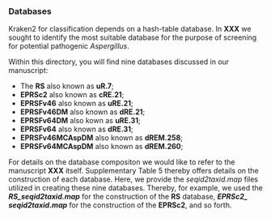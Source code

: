 ### Databases 

Kraken2 for classification depends on a hash-table database. In **XXX** we sought to identify the most suitable database for the purpose of screening for potential pathogenic *Aspergillus*.  

Within this directory, you will find nine databases discussed in our manuscript:
- The **RS** also known as **uR.7**; 
- **EPRSc2** also known as **cRE.21**; 
- **EPRSFv46** also known as **uRE.21**; 
- **EPRSFv46DM** also known as **dRE.21**; 
- **EPRSFv64DM** also kown as **uRE.31**; 
- **EPRSFv64** also known as **dRE.31**; 
- **EPRSFv46MCAspDM** also known as **dREM.258**; 
- **EPRSFv64MCAspDM** also known as **dREM.260**; 

For details on the database compositon we would like to refer to the manuscript **XXX** itself. Supplementary Table 5 thereby offers details on the construction of each database. Here, we  provide the *seqid2taxid.map* files utilized in creating these nine databases. Thereby, for example, we used the ***RS_seqid2taxid.map*** for the construction of the **RS** database, ***EPRSc2_ seqid2taxid.map*** for the construction of the **EPRSc2**, and so forth. 

